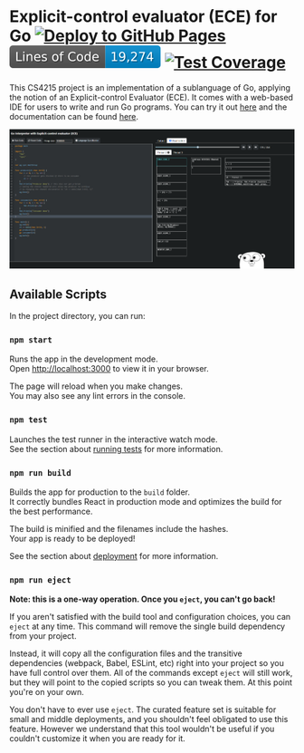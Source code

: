 # Explicit-control evaluator (ECE) for Go [![Deploy to GitHub Pages](https://github.com/benson1029/go-slang/actions/workflows/deploy.yml/badge.svg)](https://github.com/benson1029/go-slang/actions/workflows/deploy.yml) ![Lines of Code](https://raw.githubusercontent.com/benson1029/go-slang/image-data/badge.svg) [![Test Coverage](https://api.codeclimate.com/v1/badges/58662977e82c603c0630/test_coverage)](https://codeclimate.com/github/benson1029/go-slang/test_coverage)

This CS4215 project is an implementation of a sublanguage of Go, applying the notion of an Explicit-control Evaluator (ECE). It comes with a web-based IDE for users to write and run Go programs. You can try it out [here](https://benson1029.github.io/go-slang/) and the documentation can be found [here](https://benson1029.github.io/go-slang/docs/).

![](https://raw.githubusercontent.com/benson1029/go-slang/main/public/screenshot.png)

## Available Scripts

In the project directory, you can run:

### `npm start`

Runs the app in the development mode.\
Open [http://localhost:3000](http://localhost:3000) to view it in your browser.

The page will reload when you make changes.\
You may also see any lint errors in the console.

### `npm test`

Launches the test runner in the interactive watch mode.\
See the section about [running tests](https://facebook.github.io/create-react-app/docs/running-tests) for more information.

### `npm run build`

Builds the app for production to the `build` folder.\
It correctly bundles React in production mode and optimizes the build for the best performance.

The build is minified and the filenames include the hashes.\
Your app is ready to be deployed!

See the section about [deployment](https://facebook.github.io/create-react-app/docs/deployment) for more information.

### `npm run eject`

**Note: this is a one-way operation. Once you `eject`, you can't go back!**

If you aren't satisfied with the build tool and configuration choices, you can `eject` at any time. This command will remove the single build dependency from your project.

Instead, it will copy all the configuration files and the transitive dependencies (webpack, Babel, ESLint, etc) right into your project so you have full control over them. All of the commands except `eject` will still work, but they will point to the copied scripts so you can tweak them. At this point you're on your own.

You don't have to ever use `eject`. The curated feature set is suitable for small and middle deployments, and you shouldn't feel obligated to use this feature. However we understand that this tool wouldn't be useful if you couldn't customize it when you are ready for it.

